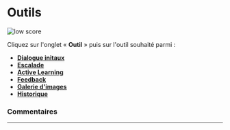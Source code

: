 # Outils

<div class="image_center">
  <img :src="$withBase('/assets/img/fr/outils/outils1.png')" alt="low score">
</div>

Cliquez sur l'onglet « **Outil** » puis sur l'outil souhaité parmi :

-   [**Dialogue initaux**](/fr/chatbot/outils/dialogues_initiaux.html)
-   [**Escalade**](/fr/chatbot/outils/escalade.html)
-   [**Active Learning**](/fr/chatbot/outils/active_learning.html)
-   [**Feedback**](/fr/chatbot/outils/feedback.html)
-   [**Galerie d'images**](/fr/chatbot/outils/galerie_images.html)
-   [**Historique**](/fr/chatbot/outils/historique.html)


### Commentaires
---

<Commentaire />
